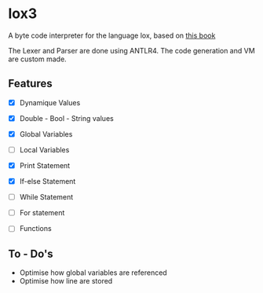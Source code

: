 # lox3

A byte code interpreter for the language lox, based on [this book](https://craftinginterpreters.com/)

The Lexer and Parser are done using ANTLR4.
The code generation and VM are custom made.

## Features

- [x] Dynamique Values
- [x] Double - Bool - String values
- [x] Global Variables
- [ ] Local Variables
- [x] Print Statement
- [x] If-else Statement
- [ ] While Statement
- [ ] For statement
- [ ] Functions


## To - Do's
- Optimise how global variables are referenced
- Optimise how line are stored

